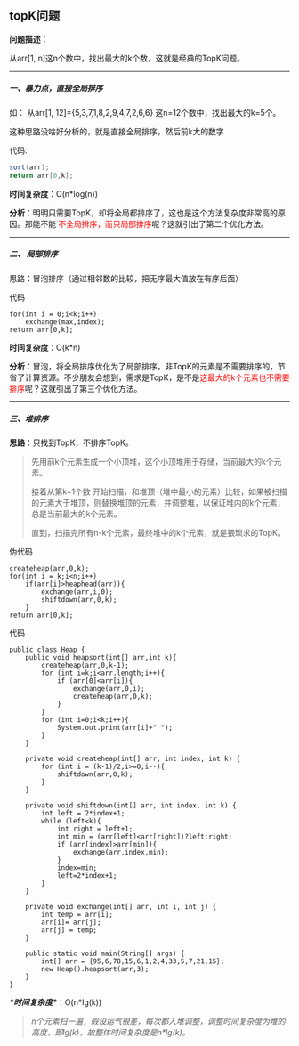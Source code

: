 ## topK问题

**问题描述**：

从arr[1, n]这n个数中，找出最大的k个数，这就是经典的TopK问题。

---

##### 一、暴力点，直接全局排序

如：	从arr[1, 12]={5,3,7,1,8,2,9,4,7,2,6,6} 这n=12个数中，找出最大的k=5个。

这种思路没啥好分析的，就是直接全局排序，然后前k大的数字

代码:

```java
sort(arr);
return arr[0,k];
```

**时间复杂度**：O(n*log(n))

**分析**：明明只需要TopK，却将全局都排序了，这也是这个方法复杂度非常高的原因。那能不能    <font color=red>不全局排序，而只局部排序</font>呢？这就引出了第二个优化方法。

---

##### 二、 **局部排序**

思路：冒泡排序（通过相邻数的比较，把无序最大值放在有序后面）

代码

```
for(int i = 0;i<k;i++)
	exchange(max,index);
return arr[0,k];
```

**时间复杂度**：O(k*n)

 **分析**：冒泡，将全局排序优化为了局部排序，非TopK的元素是不需要排序的，节省了计算资源。不少朋友会想到，需求是TopK，是不是<font color=red>这最大的k个元素也不需要排序</font>呢？这就引出了第三个优化方法。 

---

##### 三、堆排序

 **思路**：只找到TopK，不排序TopK。

>  先用前k个元素生成一个小顶堆，这个小顶堆用于存储，当前最大的k个元素。 
>
> 接着从第k+1个数 开始扫描，和堆顶（堆中最小的元素）比较，如果被扫描的元素大于堆顶，则替换堆顶的元素，并调整堆，以保证堆内的k个元素，总是当前最大的k个元素。 
>
>  直到，扫描完所有n-k个元素，最终堆中的k个元素，就是猥琐求的TopK。 

伪代码

```
createheap(arr,0,k);
for(int i = k;i<n;i++)
	if(arr[i]>heaphead(arr)){
		exchange(arr,i,0);
		shiftdown(arr,0,k);
	}
return arr[0,k];
```
代码

```
public class Heap {
    public void heapsort(int[] arr,int k){
        createheap(arr,0,k-1);
        for (int i=k;i<arr.length;i++){
            if (arr[0]<arr[i]){
                exchange(arr,0,i);
                createheap(arr,0,k);
            }
        }
        for (int i=0;i<k;i++){
            System.out.print(arr[i]+" ");
        }
    }

    private void createheap(int[] arr, int index, int k) {
        for (int i = (k-1)/2;i>=0;i--){
            shiftdown(arr,0,k);
        }
    }

    private void shiftdown(int[] arr, int index, int k) {
        int left = 2*index+1;
        while (left<k){
            int right = left+1;
            int min = (arr[left]<arr[right])?left:right;
            if (arr[index]>arr[min]){
                exchange(arr,index,min);
            }
            index=min;
            left=2*index+1;
        }
    }

    private void exchange(int[] arr, int i, int j) {
        int temp = arr[i];
        arr[i]= arr[j];
        arr[j] = temp;
    }

    public static void main(String[] args) {
        int[] arr = {95,6,78,15,6,1,2,4,33,5,7,21,15};
        new Heap().heapsort(arr,3);
    }
}
```
 ***\*时间复杂度\****：O(n*lg(k)) 

> *n个元素扫一遍，假设运气很差，每次都入堆调整，调整时间复杂度为堆的高度，即lg(k)，故整体时间复杂度是n\*lg(k)。* 